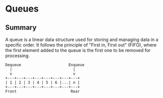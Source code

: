 # Queues

## Summary

A queue is a linear data structure used for storing and managing data in a specific order.  It follows
the principle of "First in, First out" (FIFO), where the first element added to the queue is the first one to be removed
for processing.

```
Dequeue                     Enqueue
  |                           |
  v                           v
+---+---+---+---+---+---+---+---+
| 1 | 2 | 3 | 4 | 5 | 6 |...| n |
+---+---+---+---+---+---+---+---+
Front                        Rear
```
